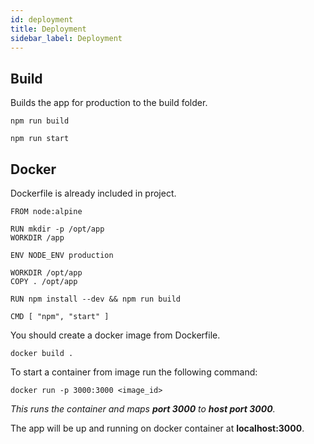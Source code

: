 ```yaml
---
id: deployment
title: Deployment
sidebar_label: Deployment
---
```


## Build

Builds the app for production to the build folder.

```
npm run build
```

```
npm run start
```

## Docker

Dockerfile is already included in project.

```
FROM node:alpine

RUN mkdir -p /opt/app
WORKDIR /app

ENV NODE_ENV production

WORKDIR /opt/app
COPY . /opt/app

RUN npm install --dev && npm run build

CMD [ "npm", "start" ]
```

You should create a docker image from Dockerfile.

```
docker build .
```

To start a container from image run the following command:

```
docker run -p 3000:3000 <image_id>
```

_This runs the container and maps **port 3000** to **host port 3000**._

The app will be up and running on docker container at **localhost:3000**.

